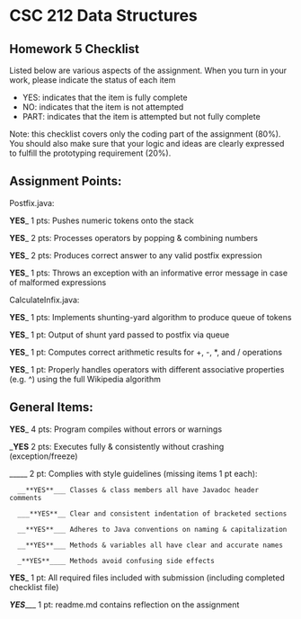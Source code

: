 # CSC 212 Data Structures
## Homework 5 Checklist

Listed below are various aspects of the assignment.  When you turn in
your work, please indicate the status of each item

- YES: indicates that the item is fully complete
- NO: indicates that the item is not attempted
- PART: indicates that the item is attempted but not fully complete

Note: this checklist covers only the coding part of the assignment (80%).
You should also make sure that your logic and ideas are clearly expressed to fulfill the prototyping requirement (20%).

## Assignment Points:

Postfix.java:

__**YES**___ 1 pts: Pushes numeric tokens onto the stack

__**YES**___ 2 pts: Processes operators by popping & combining numbers

__**YES**___ 2 pts: Produces correct answer to any valid postfix expression

__**YES**___ 1 pts: Throws an exception with an informative error message in case of malformed expressions


CalculateInfix.java:

__**YES**___ 1 pts: Implements shunting-yard algorithm to produce queue of tokens

__**YES**___ 1 pt: Output of shunt yard passed to postfix via queue

__**YES**___ 1 pt: Computes correct arithmetic results for +, -, *, and / operations

__**YES**___ 1 pt: Properly handles operators with different associative properties (e.g. ^) using the full Wikipedia algorithm



## General Items:

__**YES**___ 4 pts: Program compiles without errors or warnings

___**YES**__ 2 pts: Executes fully & consistently without crashing (exception/freeze)

_____ 2 pt: Complies with style guidelines (missing items 1 pt each):

      __**YES**___ Classes & class members all have Javadoc header comments

      ___**YES**__ Clear and consistent indentation of bracketed sections

      __**YES**___ Adheres to Java conventions on naming & capitalization

      __**YES**___ Methods & variables all have clear and accurate names

      _**YES**____ Methods avoid confusing side effects

__**YES**___ 1 pt: All required files included with submission (including completed checklist file)

_**YES**____ 1 pt: readme.md contains reflection on the assignment